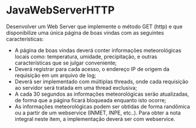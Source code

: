 # JavaWebServerHTTP

Desenvolver um Web Server que implemente o método GET (http) e que disponibilize uma
única página de boas vindas com as seguintes características:
- A página de boas vindas deverá conter informações meteorológicas locais como:
temperatura, umidade, precipitação, e outras características que se julgar
conveniente;
- Deverá registrar para cada acesso, o endereço IP de origem da requisição em um
arquivo de log;
- Deverá ser implementado com múltiplas threads, onde cada requisição ao servidor
será tratada em uma thread exclusiva;
- A cada 30 segundos as informações meteorológicas serão atualizadas, de forma que a
página ficará bloqueada enquanto isto ocorre;
- As informações meteorológicas podem ser obtidas de forma randômica ou a partir de
um webservice (INMET, INPE, etc..). Para obter a nota integral neste item, a
implementação deverá ser com webservice.
